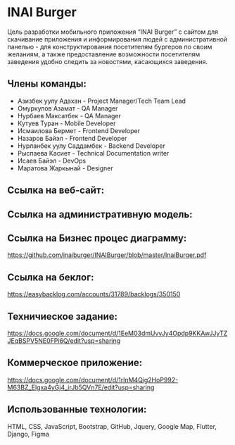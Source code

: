# INAI Burger
Цель разработки мобильного приложения “INAI Burger” с сайтом для скачивание приложения и информирования людей с административной панелью - для конструктирования посетителям бургеров по своим желаниям, а также предоставление возможности посетителям заведения удобно следить за новостями, касающихся заведения.

## Члены команды:
* Азизбек уулу Адахан - Project Manager/Tech Team Lead
* Омуркулов Азамат - QA Manager
* Нурбаев Максатбек - QA Manager
* Кутуев Туран - Mobile Developer
* Исмаилова Бермет - Frontend Developer
* Назаров Байэл - Frontend Developer
* Нурланбек уулу Саддамбек - Backend Developer
* Рыспаева Касиет - Technical Documentation writer
* Исаев Байэл - DevOps
* Маратова Жаркынай - Designer


## Ссылка на веб-сайт:

## Ссылка на административную модель:

## Ccылка на Бизнес процес диаграмму:

https://github.com/inaiburger/INAIBurger/blob/master/InaiBurger.pdf

## Ссылка на беклог:

https://easybacklog.com/accounts/31789/backlogs/350150

## Техничиеское задание:

https://docs.google.com/document/d/1EeM03dmUvvJy4Opdp9KKAwJJyTZJEqBSPV5NE0FPi6Q/edit?usp=sharing

## Коммерческое приложение:

https://docs.google.com/document/d/1rlnM4Qig2HoP992-M63BZ_Elgxa4yGj4_irJb5QVn7E/edit?usp=sharing

## Использованные технологии:

HTML, CSS, JavaScript, Bootstrap, GitHub, Jquery, Google Map, Flutter, Django, Figma
